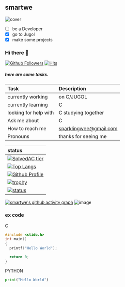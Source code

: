 ## smartwe
![cover](https://user-images.githubusercontent.com/73765768/115991530-d7c42200-a603-11eb-9f54-5c07ec47e86c.png)

- [ ] be a Developer
- [x] go to Jugol
- [x] make some projects

### Hi there :wave:
[![Github Followers](https://img.shields.io/github/followers/smartwe?color=06d6a0&label=Github%20Followers&style=for-the-badge)](https://github.com/smartwe?tab=followers)
[![Hits](https://hits.seeyoufarm.com/api/count/incr/badge.svg?url=https%3A%2F%2Fgithub.com%2Fsmartwe&count_bg=%2379C83D&title_bg=%23555555&icon=&icon_color=%23E7E7E7&title=hits&edge_flat=false)](https://github.com/smartwe)
##### here are some tasks.

<!-- Table -->
|Task|Description|
|:--|:--| 
|currently working|on C/JUGOL|
|currently learning|C|
|looking for help with| C studying together|
|Ask me about| C
|How to reach me|<a href="mailto:sparklingwee@gmail.com">sparklingwee@gmail.com</a>|
|Pronouns|thanks for seeing me|
<!-- Table -->
|status|
|:--|
|[![SolvedAC tier](http://mazassumnida.wtf/api/v2/generate_badge?boj=smartwe)](https://solved.ac/smartwe)|
|[![Top Langs](https://github-readme-stats.vercel.app/api/top-langs/?username=smartwe&layout=compact&hide=Visual%20Basic)](https://github.com/smartwe)|
|[![Github Profile](https://github-readme-stats.vercel.app/api?username=smartwe&count_private=true&hide=contribs,prs&show_icons=true&theme=vue-dark)](https://github.com/smartwe)|
|[![trophy](https://github-profile-trophy.vercel.app/?username=smartwe&theme=chalk&row=2&column=3)](https://github.com/smartwe)|  
|[![status](https://github-readme-streak-stats.herokuapp.com/?user=smartwe&)](#)|

[![smartwe's github activity graph](https://activity-graph.herokuapp.com/graph?username=smartwe&bg_color=d1ebff&color=9e4c98&line=2986ff&point=06d0cc&area=true&hide_border=true)](https://github.com/smartwe/graph-maker)
![image](https://user-images.githubusercontent.com/73765768/116647587-dbfe8f80-a9b5-11eb-804e-43f5eee3b0d4.png)


### ex code

<!-- Code -->
C
``` C
#include <stido.h>
int main()
{
  printf("Hello World");

  return 0;
}
```
PYTHON
```python
print("Hello World")
```



<!-- 1623400113.6033576-->